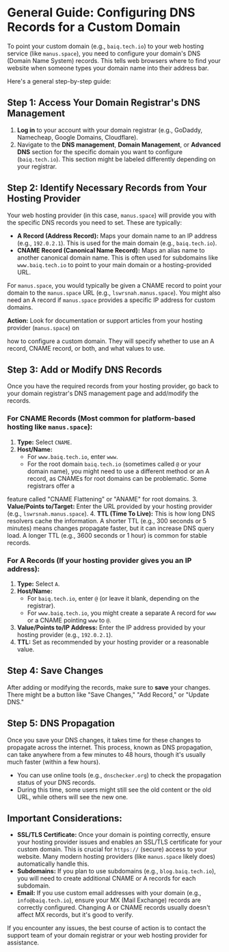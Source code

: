 # General Guide: Configuring DNS Records for a Custom Domain

To point your custom domain (e.g., `baiq.tech.io`) to your web hosting service (like `manus.space`), you need to configure your domain's DNS (Domain Name System) records. This tells web browsers where to find your website when someone types your domain name into their address bar.

Here's a general step-by-step guide:

## Step 1: Access Your Domain Registrar's DNS Management

1.  **Log in** to your account with your domain registrar (e.g., GoDaddy, Namecheap, Google Domains, Cloudflare).
2.  Navigate to the **DNS management**, **Domain Management**, or **Advanced DNS** section for the specific domain you want to configure (`baiq.tech.io`). This section might be labeled differently depending on your registrar.

## Step 2: Identify Necessary Records from Your Hosting Provider

Your web hosting provider (in this case, `manus.space`) will provide you with the specific DNS records you need to set. These are typically:

*   **A Record (Address Record):** Maps your domain name to an IP address (e.g., `192.0.2.1`). This is used for the main domain (e.g., `baiq.tech.io`).
*   **CNAME Record (Canonical Name Record):** Maps an alias name to another canonical domain name. This is often used for subdomains like `www.baiq.tech.io` to point to your main domain or a hosting-provided URL.

For `manus.space`, you would typically be given a CNAME record to point your domain to the `manus.space` URL (e.g., `lswrsnah.manus.space`). You might also need an A record if `manus.space` provides a specific IP address for custom domains.

**Action:** Look for documentation or support articles from your hosting provider (`manus.space`) on 


how to configure a custom domain. They will specify whether to use an A record, CNAME record, or both, and what values to use.

## Step 3: Add or Modify DNS Records

Once you have the required records from your hosting provider, go back to your domain registrar's DNS management page and add/modify the records.

### For CNAME Records (Most common for platform-based hosting like `manus.space`):

1.  **Type:** Select `CNAME`.
2.  **Host/Name:**
    *   For `www.baiq.tech.io`, enter `www`.
    *   For the root domain `baiq.tech.io` (sometimes called `@` or your domain name), you might need to use a different method or an A record, as CNAMEs for root domains can be problematic. Some registrars offer a 


feature called "CNAME Flattening" or "ANAME" for root domains.
3.  **Value/Points to/Target:** Enter the URL provided by your hosting provider (e.g., `lswrsnah.manus.space`).
4.  **TTL (Time To Live):** This is how long DNS resolvers cache the information. A shorter TTL (e.g., 300 seconds or 5 minutes) means changes propagate faster, but it can increase DNS query load. A longer TTL (e.g., 3600 seconds or 1 hour) is common for stable records.

### For A Records (If your hosting provider gives you an IP address):

1.  **Type:** Select `A`.
2.  **Host/Name:**
    *   For `baiq.tech.io`, enter `@` (or leave it blank, depending on the registrar).
    *   For `www.baiq.tech.io`, you might create a separate A record for `www` or a CNAME pointing `www` to `@`.
3.  **Value/Points to/IP Address:** Enter the IP address provided by your hosting provider (e.g., `192.0.2.1`).
4.  **TTL:** Set as recommended by your hosting provider or a reasonable value.

## Step 4: Save Changes

After adding or modifying the records, make sure to **save** your changes. There might be a button like "Save Changes," "Add Record," or "Update DNS."

## Step 5: DNS Propagation

Once you save your DNS changes, it takes time for these changes to propagate across the internet. This process, known as DNS propagation, can take anywhere from a few minutes to 48 hours, though it's usually much faster (within a few hours).

*   You can use online tools (e.g., `dnschecker.org`) to check the propagation status of your DNS records.
*   During this time, some users might still see the old content or the old URL, while others will see the new one.

## Important Considerations:

*   **SSL/TLS Certificate:** Once your domain is pointing correctly, ensure your hosting provider issues and enables an SSL/TLS certificate for your custom domain. This is crucial for `https://` (secure) access to your website. Many modern hosting providers (like `manus.space` likely does) automatically handle this.
*   **Subdomains:** If you plan to use subdomains (e.g., `blog.baiq.tech.io`), you will need to create additional CNAME or A records for each subdomain.
*   **Email:** If you use custom email addresses with your domain (e.g., `info@baiq.tech.io`), ensure your MX (Mail Exchange) records are correctly configured. Changing A or CNAME records usually doesn't affect MX records, but it's good to verify.

If you encounter any issues, the best course of action is to contact the support team of your domain registrar or your web hosting provider for assistance.

